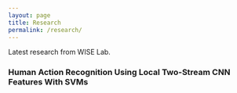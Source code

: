 ```yaml
---
layout: page
title: Research
permalink: /research/
---
```


<p>
Latest research from WISE Lab.
</p>

### Human Action Recognition Using Local Two-Stream CNN Features With SVMs
